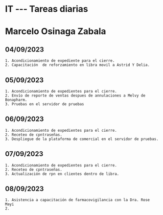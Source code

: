 # IT --- Tareas diarias
# Marcelo Osinaga Zabala
## 04/09/2023
    1. Acondicionamiento de expediente para el cierre.
    2. Capacitación  de reforzamiento en libra movil a Astrid Y Delia.
## 05/09/2023
    1. Acondicionamiento de expedientes para el cierre.
    2. Envío de reporte de ventas despues de annulaciones a Melvy de Bonapharm.
    3. Pruebas en el servidor de pruebas
## 06/09/2023
    1. Acondicionamiento de expedientes para el cierre.
    2. Receteo de cpntraseñas.
    3. Despliegue de la plataforma de comercial en el servidor de pruebas.
## 07/09/2023
    1. Acondicionamiento de expedientes para el cierre.
    2. Receteo de cpntraseñas.
    3. Actualización de rpn en clientes dentro de libra.
## 08/09/2023
    1. Asistencia a capacitación de farmacovigilancia con la Dra. Rose Mayi
    2. 